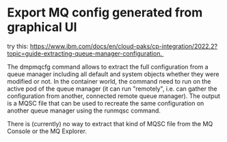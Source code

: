 
# Export MQ config generated from graphical UI
try this: https://www.ibm.com/docs/en/cloud-paks/cp-integration/2022.2?topic=guide-extracting-queue-manager-configuration. 

The dmpmqcfg command allows to extract the full configuration from a queue manager including all default and system objects whether they were modified or not. In the container world, the command need to run on the active pod of the queue manager (it can run "remotely", i.e. can gather the configuration from another, connected remote queue manager). The output is a MQSC file that can be used to recreate the same configuration on another queue manager using the runmqsc command.

There is (currently) no way to extract that kind of MQSC file from the MQ Console or the MQ Explorer.
